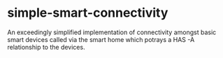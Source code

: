 # simple-smart-connectivity

An exceedingly simplified implementation of connectivity amongst basic smart devices called via the smart home which potrays a HAS -A relationship to the devices.

